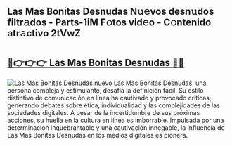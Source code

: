 ## Las Mas Bonitas Desnudas N𝚞𝚎vos desn𝚞dos filtr𝚊dos - Parts-1iM F𝚘tos vid𝚎o - C𝚘ntenido atr𝚊ctivo 2tVwZ

# <h2><a href="http://mb41tk.tromn.icu/?c=Las+Mas+Bonitas+Desnudas">🔗👉👉👉 Las Mas Bonitas Desnudas 🔗🔗</a></h2>

[![Las Mas Bonitas Desnudas nuevo](https://i.imgur.com/pEAQMta.gif)](http://mb41tk.tromn.icu/?c=Las+Mas+Bonitas+Desnudas)
Las Mas Bonitas Desnudas, una persona compleja y estimulante, desafía la definición fácil. Su estilo distintivo de comunicación en línea ha cautivado y provocado críticas, generando debates sobre ética, individualidad y las complejidades de las sociedades digitales. A pesar de la incertidumbre de sus próximas acciones, su huella en la cultura en línea es imborrable. Impulsada por una determinación inquebrantable y una cautivación innegable, la influencia de Las Mas Bonitas Desnudas en los medios digitales es pionera.

